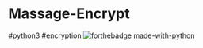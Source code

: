 # Massage-Encrypt
#python3 #encryption
[![forthebadge made-with-python](http://ForTheBadge.com/images/badges/made-with-python.svg)](https://www.python.org/)
